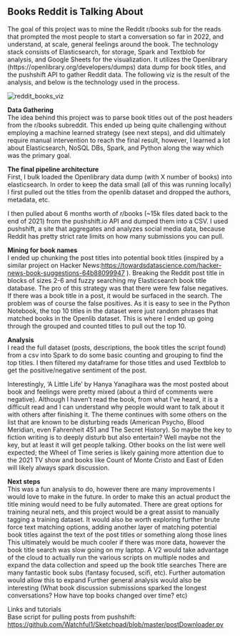 <h2>Books Reddit is Talking About</h2>
The goal of this project was to mine the Reddit r/books sub for the reads that prompted the most people to start a conversation so far in 2022, and understand, at scale, general feelings around the book. The technology stack consists of Elasticsearch, for storage, Spark and Textblob for analysis, and Google Sheets for the visualization. It utilizes the Openlibrary (https://openlibrary.org/developers/dumps) data dump for book titles, and the pushshift API to gather Reddit data.
The following viz is the result of the analysis, and below is the technology used in the process.

![reddit_books_viz](https://user-images.githubusercontent.com/11822655/177212612-6896c4df-d38d-4c8b-bc7b-fc367f44c2db.PNG)


<b>Data Gathering</b><br>
The idea behind this project was to parse book titles out of the post headers from the r/books subreddit. This ended up being quite challenging without employing a machine learned strategy (see next steps), and did ultimately require manual intervention to reach the final result, however, I learned a lot about Elasticsearch, NoSQL DBs, Spark, and Python along the way which was the primary goal.

 <b>The final pipeline architecture</b><br>
First, I bulk loaded the Openlibrary data dump (with X number of books) into elasticsearch. In order to keep the data small (all of this was running locally) I first pulled out the titles from the openlib dataset and dropped the authors, metadata, etc.

I then pulled about 6 months worth of r/books (~15k files dated back to the end of 2021)  from the pushshift.io API and dumped them into a CSV. I used pushshift, a site that aggregates and analyzes social media data, because Reddit has pretty strict rate limits on how many submissions you can pull.

<b>Mining for book names</b><br>
I ended up chunking the post titles into potential book titles (inspired by a similar project on Hacker News:https://towardsdatascience.com/hacker-news-book-suggestions-64b88099947
 ). Breaking the Reddit post title in blocks of sizes 2-6 and fuzzy searching my Elasticsearch book title database. The pro of this strategy was that there were few false negatives. If there was a book title in a post, it would be surfaced in the search. 
The problem was of course the false positives. As it is easy to see in the Python Notebook, the top 10 titles in the dataset were just random phrases that matched books in the Openlib dataset. 
This is where I ended up going through the grouped and counted titles to pull out the top 10.

<b>Analysis</b><br>
I read the full dataset (posts, descriptions, the book titles the script found) from a csv into Spark to do some basic counting and grouping to find the top titles. I then filtered my dataframe for those titles and used Textblob to get the positive/negative sentiment of the post.

Interestingly, ‘A Little Life’ by Hanya Yanagihara was the most posted about book and feelings were pretty mixed (about a third of comments were negative). Although I haven’t read the book, from what I’ve heard, it is a difficult read and I can understand why people would want to talk about it with others after finishing it. The theme continues with some others on the list that are known to be disturbing reads (American Psycho, Blood Meridian, even Fahrenheit 451 and The Secret History). So maybe the key to fiction writing is to deeply disturb but also entertain? Well maybe not the key, but at least it will get people talking.
Other books on the list were well expected; the Wheel of Time series is likely gaining more attention due to the 2021 TV show and books like Count of Monte Cristo and East of Eden will likely always spark discussion.




<b>Next steps</b><br>
This was a fun analysis to do, however there are many improvements I would love to make in the future. 
In order to make this an actual product the title mining would need to be fully automated. There are great options for training neural nets, and this project would be a great assist to manually tagging a training dataset. It would also be worth exploring further brute force text matching options, adding another layer of matching potential book titles against the text of the post titles or something along those lines
This ultimately would be much cooler if there was more data, however the book title search was slow going on my laptop. A V2 would take advantage of the cloud to actually run the various scripts on multiple nodes and expand the data collection and speed up the book title searches
There are many fantastic book subs (fantasy focused, scifi, etc). Further automation would allow this to expand
Further general analysis would also be interesting (What book discussion submissions sparked the longest conversations? How have top books changed over time? etc)



Links and tutorials</b><br>
Base script for pulling posts from pushshift: https://github.com/Watchful1/Sketchpad/blob/master/postDownloader.py
